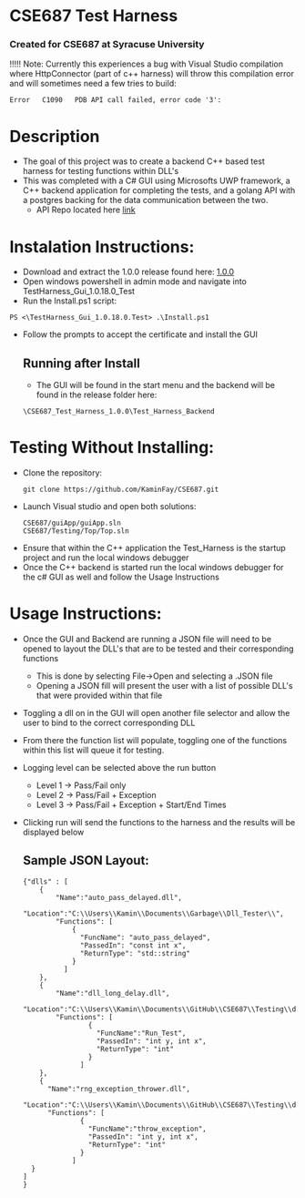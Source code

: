 # CSE687 Test Harness
### Created for CSE687 at Syracuse University

!!!!! Note: Currently this experiences a bug with Visual Studio compilation where HttpConnector (part of c++ harness) will throw this compilation error and will sometimes need a few tries to build:

```
Error	C1090	PDB API call failed, error code '3': 
```

# Description
- The goal of this project was to create a backend C++ based test harness for testing functions within DLL's
- This was completed with a C# GUI using Microsofts UWP framework, a C++ backend application for completing the tests, and a golang API with a postgres backing for the data communication between the two.
  - API Repo located here [link](https://github.com/KaminFay/CSE687_API)
  
# Instalation Instructions:

- Download and extract the 1.0.0 release found here: [1.0.0](https://github.com/KaminFay/CSE687/releases/tag/1.0.0)
- Open windows powershell in admin mode and navigate into TestHarness_Gui_1.0.18.0_Test
- Run the Install.ps1 script:

```
PS <\TestHarness_Gui_1.0.18.0.Test> .\Install.ps1
```

- Follow the prompts to accept the certificate and install the GUI

  ## Running after Install
  
  - The GUI will be found in the start menu and the backend will be found in the release folder here:
  
  ```
  \CSE687_Test_Harness_1.0.0\Test_Harness_Backend
  ```

# Testing Without Installing:

- Clone the repository:
  ```
  git clone https://github.com/KaminFay/CSE687.git
  ```
- Launch Visual studio and open both solutions:
  ```
  CSE687/guiApp/guiApp.sln
  CSE687/Testing/Top/Top.sln
  ```
- Ensure that within the C++ application the Test_Harness is the startup project and run the local windows debugger
- Once the C++ backend is started run the local windows debugger for the c# GUI as well and follow the Usage Instructions

# Usage Instructions:

- Once the GUI and Backend are running a JSON file will need to be opened to layout the DLL's that are to be tested and their corresponding functions
  - This is done by selecting File->Open and selecting a .JSON file
  - Opening a JSON fill will present the user with a list of possible DLL's that were provided within that file
- Toggling a dll on in the GUI will open another file selector and allow the user to bind to the correct corresponding DLL
- From there the function list will populate, toggling one of the functions within this list will queue it for testing.
- Logging level can be selected above the run button
  - Level 1 -> Pass/Fail only
  - Level 2 -> Pass/Fail + Exception
  - Level 3 -> Pass/Fail + Exception + Start/End Times
- Clicking run will send the functions to the harness and the results will be displayed below

  ## Sample JSON Layout:

  ```
  {"dlls" : [
      {
          "Name":"auto_pass_delayed.dll",
          "Location":"C:\\Users\\Kamin\\Documents\\Garbage\\Dll_Tester\\",
          "Functions": [
              {
                "FuncName": "auto_pass_delayed",
                "PassedIn": "const int x",
                "ReturnType": "std::string"
              }
            ]
      },
      {
          "Name":"dll_long_delay.dll",
          "Location":"C:\\Users\\Kamin\\Documents\\GitHub\\CSE687\\Testing\\dll_files\\dll_long_delay.dll",
          "Functions": [
                  {
                    "FuncName":"Run_Test",
                    "PassedIn": "int y, int x",
                    "ReturnType": "int"
                  }
                ]
      },
      {
        "Name":"rng_exception_thrower.dll",
        "Location":"C:\\Users\\Kamin\\Documents\\GitHub\\CSE687\\Testing\\dll_files\\rng_exception_thrower.dll",
        "Functions": [
                {
                  "FuncName":"throw_exception",
                  "PassedIn": "int y, int x",
                  "ReturnType": "int"
                }
              ]
    }
  ]
  }
  ```
  
